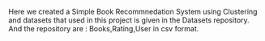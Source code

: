 Here we created a Simple Book Recommnedation System using Clustering and datasets that used in this project is given in the Datasets repository.
And the repository are : Books,Rating,User in csv format.
